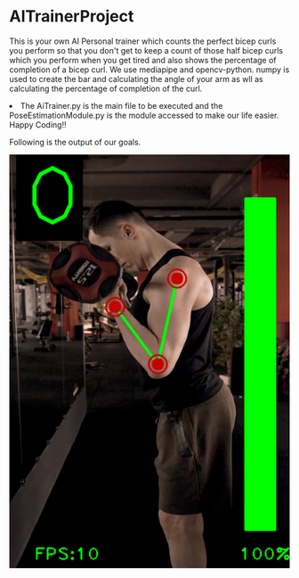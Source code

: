 # AITrainerProject
This is your own AI Personal trainer which counts the perfect bicep curls you perform so that you don't get to keep a count of those half bicep curls which you perform when you get tired and also shows the percentage of completion of a bicep curl. We use mediapipe and opencv-python.
numpy is used to create the bar and calculating the angle of your arm as wll as calculating the percentage of completion of the curl.<li>
  The AiTrainer.py is the main file to be executed and the PoseEstimationModule.py is the module accessed to make our life easier. Happy Coding!!

  Following is the output of our goals.

<img src= "https://github.com/anirudhrealdeal/AITrainerProject/blob/master/Screenshot.png?raw=true">
